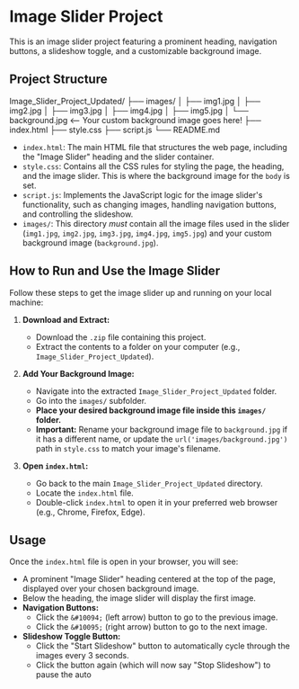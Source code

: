 # Image Slider Project

This is an image slider project featuring a prominent heading, navigation buttons, a slideshow toggle, and a customizable background image.

## Project Structure

Image_Slider_Project_Updated/
├── images/
│   ├── img1.jpg
│   ├── img2.jpg
│   ├── img3.jpg
│   ├── img4.jpg
│   ├── img5.jpg
│   └── background.jpg  <-- Your custom background image goes here!
├── index.html
├── style.css
├── script.js
└── README.md


* `index.html`: The main HTML file that structures the web page, including the "Image Slider" heading and the slider container.
* `style.css`: Contains all the CSS rules for styling the page, the heading, and the image slider. This is where the background image for the `body` is set.
* `script.js`: Implements the JavaScript logic for the image slider's functionality, such as changing images, handling navigation buttons, and controlling the slideshow.
* `images/`: This directory *must* contain all the image files used in the slider (`img1.jpg`, `img2.jpg`, `img3.jpg`, `img4.jpg`, `img5.jpg`) and your custom background image (`background.jpg`).

## How to Run and Use the Image Slider

Follow these steps to get the image slider up and running on your local machine:

1.  **Download and Extract:**
    * Download the `.zip` file containing this project.
    * Extract the contents to a folder on your computer (e.g., `Image_Slider_Project_Updated`).

2.  **Add Your Background Image:**
    * Navigate into the extracted `Image_Slider_Project_Updated` folder.
    * Go into the `images/` subfolder.
    * **Place your desired background image file inside this `images/` folder.**
    * **Important:** Rename your background image file to `background.jpg` if it has a different name, or update the `url('images/background.jpg')` path in `style.css` to match your image's filename.

3.  **Open `index.html`:**
    * Go back to the main `Image_Slider_Project_Updated` directory.
    * Locate the `index.html` file.
    * Double-click `index.html` to open it in your preferred web browser (e.g., Chrome, Firefox, Edge).

## Usage

Once the `index.html` file is open in your browser, you will see:

* A prominent "Image Slider" heading centered at the top of the page, displayed over your chosen background image.
* Below the heading, the image slider will display the first image.
* **Navigation Buttons:**
    * Click the `&#10094;` (left arrow) button to go to the previous image.
    * Click the `&#10095;` (right arrow) button to go to the next image.
* **Slideshow Toggle Button:**
    * Click the "Start Slideshow" button to automatically cycle through the images every 3 seconds.
    * Click the button again (which will now say "Stop Slideshow") to pause the auto